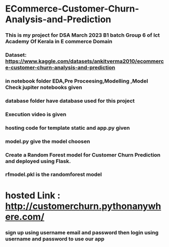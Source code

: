 # ECommerce-Customer-Churn-Analysis-and-Prediction
### This is my project for DSA March 2023 B1 batch Group 6 of Ict Academy Of Kerala in E commerce Domain

### Dataset: https://www.kaggle.com/datasets/ankitverma2010/ecommerce-customer-churn-analysis-and-prediction
### in notebook folder EDA,Pre Proceesing,Modelling ,Model Check jupiter notebooks given
### database folder have database used for this project
### Execution video is given
### hosting code for template static and app.py given
### model.py give the model choosen
### Create a Random Forest model for Customer Churn Prediction and deployed using Flask.
### rfmodel.pkl is the randomforest model

# hosted Link :  http://customerchurn.pythonanywhere.com/
### sign up using username email and password then login using username and password to use our app
